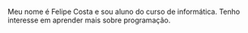 Meu nome é Felipe Costa e sou aluno do curso de informática. Tenho interesse em aprender mais sobre programação.

